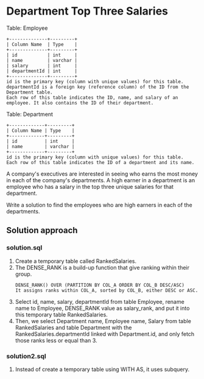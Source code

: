 # Department Top Three Salaries

Table: Employee

```
+--------------+---------+
| Column Name  | Type    |
+--------------+---------+
| id           | int     |
| name         | varchar |
| salary       | int     |
| departmentId | int     |
+--------------+---------+
id is the primary key (column with unique values) for this table.
departmentId is a foreign key (reference column) of the ID from the Department table.
Each row of this table indicates the ID, name, and salary of an employee. It also contains the ID of their department.
```

Table: Department

```
+-------------+---------+
| Column Name | Type    |
+-------------+---------+
| id          | int     |
| name        | varchar |
+-------------+---------+
id is the primary key (column with unique values) for this table.
Each row of this table indicates the ID of a department and its name.
```

A company's executives are interested in seeing who earns the most money in each of the company's departments. A high earner in a department is an employee who has a salary in the top three unique salaries for that department.

Write a solution to find the employees who are high earners in each of the departments.

## Solution approach
### solution.sql
1. Create a temporary table called RankedSalaries. 
2. The DENSE_RANK is a build-up function that give ranking within their group. 
   ```
   DENSE_RANK() OVER (PARTITION BY COL_A ORDER BY COL_B DESC/ASC)
   It assigns ranks within COL_A, sorted by COL_B, either DESC or ASC. 
   ```
3. Select id, name, salary, departmentId from table Employee, rename name to Employee, DENSE_RANK value as salary_rank, and put it into this temporary table RankedSalaries.
4. Then, we select Department name, Employee name, Salary from table RankedSalaries and table Department with the RankedSalaries.departmentId linked with Department.id, and only fetch those ranks less or equal than 3.

### solution2.sql
1. Instead of create a temporary table using WITH AS, it uses subquery.